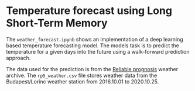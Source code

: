 # Temperature forecast using Long Short-Term Memory

The `weather_forecast.ipynb` shows an implementation of a deep learning based temperature forecasting model. The models task is to predict the temperature for a given days into the future using a walk-forward prediction approach.

The data used for the prediction is from the [Reliable prognosis](https://rp5.ru/) weather archive. The `rp5_weather.csv` file stores weather data from the Budapest/Lorinc weather station from 2016.10.01 to 2020.10.25.
